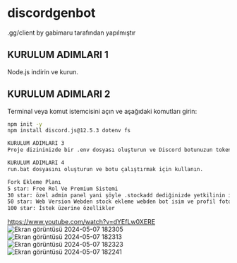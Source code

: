 # discordgenbot
.gg/client by gabimaru tarafından yapılmıştır

## KURULUM ADIMLARI 1
Node.js indirin ve kurun.

## KURULUM ADIMLARI 2
Terminal veya komut istemcisini açın ve aşağıdaki komutları girin:
```bash
npm init -y
npm install discord.js@12.5.3 dotenv fs

KURULUM ADIMLARI 3
Proje dizininizde bir .env dosyası oluşturun ve Discord botunuzun tokenini içine yazın.

KURULUM ADIMLARI 4
run.bat dosyasını oluşturun ve botu çalıştırmak için kullanın.

Fork Ekleme Planı
5 star: Free Rol Ve Premium Sistemi
30 star: özel admin panel yani şöyle .stockadd dediğinizde yetkilinin idsi varsa onu algılasın ona ozel ticket açsın şifre istesin programdanda şifre ayarlansın şifreyi biliyorsa stock eklesin
50 star: Web Version Webden stock ekleme webden bot isim ve profil fotoğrafı durum güncelleme
100 star: İstek üzerine özellikler
```
https://www.youtube.com/watch?v=dYEfLw0XERE
![Ekran görüntüsü 2024-05-07 182305](https://github.com/cevatdev/discordgenbot/assets/164677184/b74edc27-65a0-402b-8c89-58c551a62cc6)
![Ekran görüntüsü 2024-05-07 182313](https://github.com/cevatdev/discordgenbot/assets/164677184/3acb1e8a-abe8-471e-a045-2c4553703f21)
![Ekran görüntüsü 2024-05-07 182323](https://github.com/cevatdev/discordgenbot/assets/164677184/e1d5bceb-90ff-450f-a938-130299a8474e)
![Ekran görüntüsü 2024-05-07 182241](https://github.com/cevatdev/discordgenbot/assets/164677184/775aa71f-258d-4735-9ef6-46eb8d52c778)

